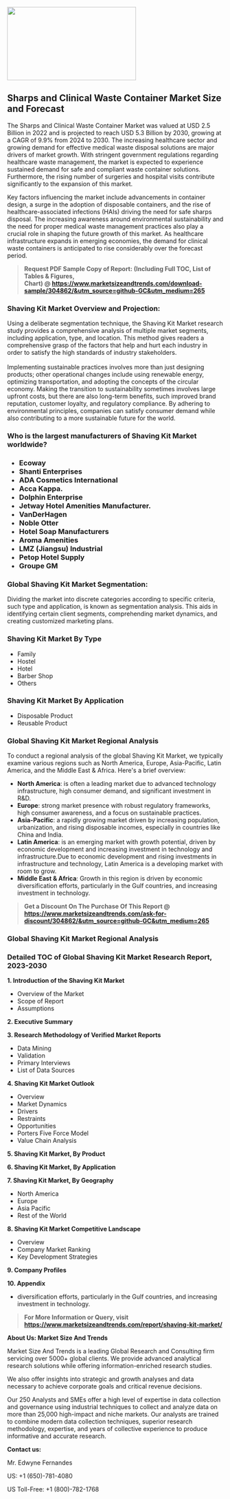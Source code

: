 <p><img class="alignnone size-medium wp-image-20088" src="https://ffe5etoiles.com/wp-content/uploads/2024/12/MST1-300x171.png" alt="" width="300" height="171" /></p><h2>Sharps and Clinical Waste Container Market Size and Forecast</h2><p>The Sharps and Clinical Waste Container Market was valued at USD 2.5 Billion in 2022 and is projected to reach USD 5.3 Billion by 2030, growing at a CAGR of 9.9% from 2024 to 2030. The increasing healthcare sector and growing demand for effective medical waste disposal solutions are major drivers of market growth. With stringent government regulations regarding healthcare waste management, the market is expected to experience sustained demand for safe and compliant waste container solutions. Furthermore, the rising number of surgeries and hospital visits contribute significantly to the expansion of this market.</p><p>Key factors influencing the market include advancements in container design, a surge in the adoption of disposable containers, and the rise of healthcare-associated infections (HAIs) driving the need for safe sharps disposal. The increasing awareness around environmental sustainability and the need for proper medical waste management practices also play a crucial role in shaping the future growth of this market. As healthcare infrastructure expands in emerging economies, the demand for clinical waste containers is anticipated to rise considerably over the forecast period.</p></p><blockquote id="" class=""><strong>Request PDF Sample Copy of Report: (Including Full TOC, List of Tables &amp; Figures, Chart)&nbsp;@&nbsp;<strong><a href="https://www.marketsizeandtrends.com/download-sample/304862/&utm_source=github-GC&utm_medium=265" target="_blank">https://www.marketsizeandtrends.com/download-sample/304862/&utm_source=github-GC&utm_medium=265</a></strong></strong></blockquote><h3 id="" class="">Shaving Kit Market&nbsp;Overview and Projection:</h3><p id="" class="">Using a deliberate segmentation technique, the Shaving Kit Market research study provides a comprehensive analysis of multiple market segments, including application, type, and location. This method gives readers a comprehensive grasp of the factors that help and hurt each industry in order to satisfy the high standards of industry stakeholders. <br /> <br />Implementing sustainable practices involves more than just designing products; other operational changes include using renewable energy, optimizing transportation, and adopting the concepts of the circular economy. Making the transition to sustainability sometimes involves large upfront costs, but there are also long-term benefits, such improved brand reputation, customer loyalty, and regulatory compliance. By adhering to environmental principles, companies can satisfy consumer demand while also contributing to a more sustainable future for the world.</p><h3 id="" class="">Who is the largest manufacturers of&nbsp;Shaving Kit Market worldwide?</h3><h3 class=""><p><ul><li>Ecoway </li><li> Shanti Enterprises </li><li> ADA Cosmetics International </li><li> Acca Kappa. </li><li> Dolphin Enterprise </li><li> Jetway Hotel Amenities Manufacturer. </li><li> VanDerHagen </li><li> Noble Otter </li><li> Hotel Soap Manufacturers </li><li> Aroma Amenities </li><li> LMZ (Jiangsu) Industrial </li><li> Petop Hotel Supply </li><li> Groupe GM</li></ul></p></h3><h3 id="" class="">Global&nbsp;Shaving Kit Market Segmentation:</h3><p id="" class="">Dividing the market into discrete categories according to specific criteria, such type and application, is known as segmentation analysis. This aids in identifying certain client segments, comprehending market dynamics, and creating customized marketing plans.</p><h3 id="" class="">Shaving Kit Market&nbsp;By Type</h3><p><p><ul><li>Family</li><li> Hostel</li><li> Hotel</li><li> Barber Shop</li><li> Others</p></li></ul></p></p><h3 id="" class="">Shaving Kit Market&nbsp;By Application</h3><p class=""><p><ul><li>Disposable Product</li><li> Reusable Product</li></ul></p></p><h3 id="" class="">Global Shaving Kit Market Regional Analysis</h3><p id="" class="">To conduct a regional analysis of the global Shaving Kit Market, we typically examine various regions such as North America, Europe, Asia-Pacific, Latin America, and the Middle East &amp; Africa. Here's a brief overview:</p><ul><li><strong>North America</strong>: is often a leading market due to advanced technology infrastructure, high consumer demand, and significant investment in R&amp;D.</li><li><strong>Europe</strong>: strong market presence with robust regulatory frameworks, high consumer awareness, and a focus on sustainable practices.</li><li><strong>Asia-Pacific</strong>: a rapidly growing market driven by increasing population, urbanization, and rising disposable incomes, especially in countries like China and India.</li><li><strong>Latin America</strong>: is an emerging market with growth potential, driven by economic development and increasing investment in technology and infrastructure.Due to economic development and rising investments in infrastructure and technology, Latin America is a developing market with room to grow.</li><li><strong>Middle East &amp; Africa</strong>: Growth in this region is driven by economic diversification efforts, particularly in the Gulf countries, and increasing investment in technology.</li></ul><blockquote id="" class=""><strong>Get a Discount On The Purchase Of This Report @ <strong><a href="https://www.marketsizeandtrends.com/ask-for-discount/304862/&utm_source=github-GC&utm_medium=265" target="_blank">https://www.marketsizeandtrends.com/ask-for-discount/304862/&utm_source=github-GC&utm_medium=265</a></strong></strong></blockquote><h3 id="" class="">Global Shaving Kit Market Regional Analysis</h3><h3 id="" class="">Detailed TOC of Global Shaving Kit Market Research Report, 2023-2030</h3><p id="" class=""><strong>1. Introduction of the Shaving Kit Market</strong></p><ul><li>Overview of the Market</li><li>Scope of Report</li><li>Assumptions</li></ul><p id="" class=""><strong>2. Executive Summary</strong></p><p id="" class=""><strong>3. Research Methodology of Verified Market Reports</strong></p><ul><li>Data Mining</li><li>Validation</li><li>Primary Interviews</li><li>List of Data Sources</li></ul><p id="" class=""><strong>4. Shaving Kit Market Outlook</strong></p><ul><li>Overview</li><li>Market Dynamics</li><li>Drivers</li><li>Restraints</li><li>Opportunities</li><li>Porters Five Force Model</li><li>Value Chain Analysis</li></ul><p id="" class=""><strong>5. Shaving Kit Market, By Product</strong></p><p id="" class=""><strong>6. Shaving Kit Market, By Application</strong></p><p id="" class=""><strong>7. Shaving Kit Market, By Geography</strong></p><ul><li>North America</li><li>Europe</li><li>Asia Pacific</li><li>Rest of the World</li></ul><p id="" class=""><strong>8. Shaving Kit Market Competitive Landscape</strong></p><ul><li>Overview</li><li>Company Market Ranking</li><li>Key Development Strategies</li></ul><p id="" class=""><strong>9. Company Profiles</strong></p><p id="" class=""><strong>10. Appendix</strong></p><ul><li>diversification efforts, particularly in the Gulf countries, and increasing investment in technology.</li></ul><blockquote id="" class=""><strong>For More Information or Query, visit <strong><strong><a href="https://www.marketsizeandtrends.com/report/shaving-kit-market/" target="_blank">https://www.marketsizeandtrends.com/report/shaving-kit-market/</a></strong></strong></strong></blockquote><p id="" class=""><strong>About Us: Market Size And Trends</strong></p><p id="" class="">Market Size And Trends is a leading Global Research and Consulting firm servicing over 5000+ global clients. We provide advanced analytical research solutions while offering information-enriched research studies.</p><p id="" class="">We also offer insights into strategic and growth analyses and data necessary to achieve corporate goals and critical revenue decisions.</p><p id="" class="">Our 250 Analysts and SMEs offer a high level of expertise in data collection and governance using industrial techniques to collect and analyze data on more than 25,000 high-impact and niche markets. Our analysts are trained to combine modern data collection techniques, superior research methodology, expertise, and years of collective experience to produce informative and accurate research.</p><p id="" class=""><strong>Contact us:</strong></p><p id="" class="">Mr. Edwyne Fernandes</p><p id="" class="">US: +1 (650)-781-4080</p><p id="" class="">US Toll-Free: +1 (800)-782-1768</p>
